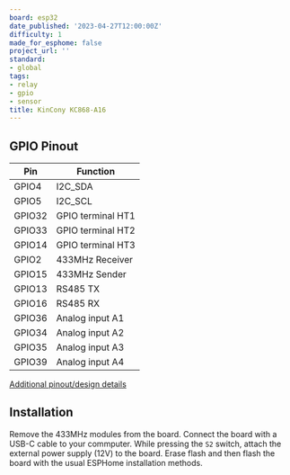 ```yaml
---
board: esp32
date_published: '2023-04-27T12:00:00Z'
difficulty: 1
made_for_esphome: false
project_url: ''
standard:
- global
tags:
- relay
- gpio
- sensor
title: KinCony KC868-A16
---
```


## GPIO Pinout

| Pin    | Function            |
| ------ | ------------------- |
| GPIO4  | I2C_SDA             |
| GPIO5  | I2C_SCL             |
| GPIO32 | GPIO terminal HT1   |
| GPIO33 | GPIO terminal HT2   |
| GPIO14 | GPIO terminal HT3   |
| GPIO2  | 433MHz Receiver     |
| GPIO15 | 433MHz Sender       |
| GPIO13 | RS485 TX            |
| GPIO16 | RS485 RX            |
| GPIO36 | Analog input A1     |
| GPIO34 | Analog input A2     |
| GPIO35 | Analog input A3     |
| GPIO39 | Analog input A4     |
[Additional pinout/design details](https://www.kincony.com/arduino-esp32-16-channel-relay-module-2.html)

## Installation

Remove the 433MHz modules from the board. Connect the board with a USB-C cable to your commputer. While pressing the `S2` switch, attach the external power supply (12V) to the board. Erase flash and then flash the board with the usual ESPHome installation methods.